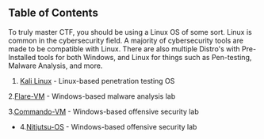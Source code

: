 ## Table of Contents


To truly master CTF, you should be using a Linux OS of some sort. Linux is common in the cybersecurity field. A majority of cybersecurity tools are made to be compatible with Linux. There are also multiple Distro's with Pre-Installed tools for both Windows, and Linux for things such as Pen-testing, Malware Analysis, and more.


1. [Kali Linux](https://www.kali.org/) - Linux-based penetration testing OS

2.[Flare-VM](https://github.com/fireeye/flare-vm) - Windows-based malware analysis lab

3.[Commando-VM](https://github.com/fireeye/commando-vm) - Windows-based offensive security lab  

- 4.[Nitjutsu-OS](https://ninjutsu-os.github.io/) - Windows-based offensive security lab


